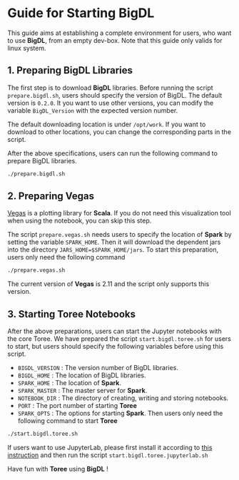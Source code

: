 # Guide for Starting BigDL
This guide aims at establishing a complete environment for users, who want to use **BigDL**, from an empty dev-box.
Note that this guide only valids for linux system.

## 1. Preparing BigDL Libraries
The first step is to download **BigDL** libraries. Before running the script `prepare.bigdl.sh`, users should specify the version of BigDL.
The default version is `0.2.0`. It you want to use other versions, you can modify the variable `BigDL_Version`
with the expected version number.

The default downloading location is under `/opt/work`. If you want to download to other locations, you can change the corresponding parts
in the script.

After the above specifications, users can run the following command to prepare BigDL libraries.
```bash
./prepare.bigdl.sh
```

## 2. Preparing Vegas
[Vegas](https://github.com/vegas-viz/Vegas) is a plotting library for **Scala**. If you do not need this visualization tool when
using the notebook, you can skip this step.

The script `prepare.vegas.sh` needs users to specify the location of **Spark** by setting the variable `SPARK_HOME`. Then it will download
the dependent jars into the directory `JARS_HOME=$SPARK_HOME/jars`. To start this preparation, users only need the following command
```bash
./prepare.vegas.sh
```
The current version of **Vegas** is 2.11 and the script only supports this version. 

## 3. Starting Toree Notebooks
After the above preparations, users can start the Jupyter notebooks with the core Toree. We have prepared the script
`start.bigdl.toree.sh` for users to start, but users should specify the following variables before using this script.
* `BIGDL_VERSION` : The version number of BigDL libraries.
* `BIGDL_HOME` : The location of BigDL libraries.
* `SPARK_HOME` : The location of **Spark**.
* `SPARK_MASTER` : The master server for **Spark**.
* `NOTEBOOK_DIR` : The directory of creating, writing and storing notebooks.
* `PORT` : The port number of starting **Toree**
* `SPARK_OPTS` : The options for starting **Spark**.
Then users only need the following command to start **Toree**
```bash
./start.bigdl.toree.sh
```
If users want to use JupyterLab, please first install it according to [this instruction](https://github.com/jupyterlab/jupyterlab)
and then run the script `start.bigdl.toree.jupyterlab.sh`

Have fun with **Toree** using **BigDL** !
